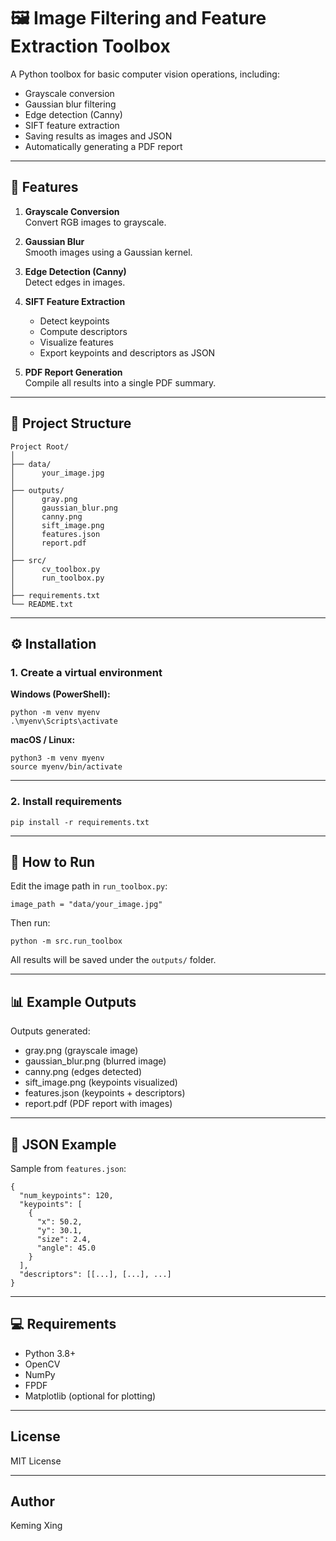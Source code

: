 # 🖼️ Image Filtering and Feature Extraction Toolbox

A Python toolbox for basic computer vision operations, including:

- Grayscale conversion
- Gaussian blur filtering
- Edge detection (Canny)
- SIFT feature extraction
- Saving results as images and JSON
- Automatically generating a PDF report

---

## 🚀 Features

1. **Grayscale Conversion**  
   Convert RGB images to grayscale.

2. **Gaussian Blur**  
   Smooth images using a Gaussian kernel.

3. **Edge Detection (Canny)**  
   Detect edges in images.

4. **SIFT Feature Extraction**  
    - Detect keypoints
    - Compute descriptors
    - Visualize features
    - Export keypoints and descriptors as JSON

5. **PDF Report Generation**  
   Compile all results into a single PDF summary.

---

## 📂 Project Structure

```
Project Root/
│
├── data/
│      your_image.jpg
│
├── outputs/
│      gray.png
│      gaussian_blur.png
│      canny.png
│      sift_image.png
│      features.json
│      report.pdf
│
├── src/
│      cv_toolbox.py
│      run_toolbox.py
│
├── requirements.txt
└── README.txt
```

---

## ⚙️ Installation

### 1. Create a virtual environment

**Windows (PowerShell):**

```
python -m venv myenv
.\myenv\Scripts\activate
```

**macOS / Linux:**

```
python3 -m venv myenv
source myenv/bin/activate
```

---

### 2. Install requirements

```
pip install -r requirements.txt
```

---

## 📝 How to Run

Edit the image path in `run_toolbox.py`:

```
image_path = "data/your_image.jpg"
```

Then run:

```
python -m src.run_toolbox
```

All results will be saved under the `outputs/` folder.

---

## 📊 Example Outputs

Outputs generated:

- gray.png             (grayscale image)
- gaussian_blur.png    (blurred image)
- canny.png            (edges detected)
- sift_image.png       (keypoints visualized)
- features.json        (keypoints + descriptors)
- report.pdf           (PDF report with images)

---

## 📄 JSON Example

Sample from `features.json`:

```
{
  "num_keypoints": 120,
  "keypoints": [
    {
      "x": 50.2,
      "y": 30.1,
      "size": 2.4,
      "angle": 45.0
    }
  ],
  "descriptors": [[...], [...], ...]
}
```

---

## 💻 Requirements

- Python 3.8+
- OpenCV
- NumPy
- FPDF
- Matplotlib (optional for plotting)

---

## License

MIT License

---

## Author

Keming Xing
